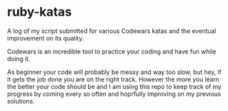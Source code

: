 # ruby-katas
A log of my script submitted for various Codewars katas and the eventual improvement on its quality.

Codewars is an incredible tool to practice your coding and have fun while doing it.

As beginner your code will probably be messy and way too slow, but hey, if it gets the job done you are on the right track.
However the more you learn the better your code should be and I am using this repo to keep track of my progress by coming 
every so often and hoprfully improving on my previous solutions.
